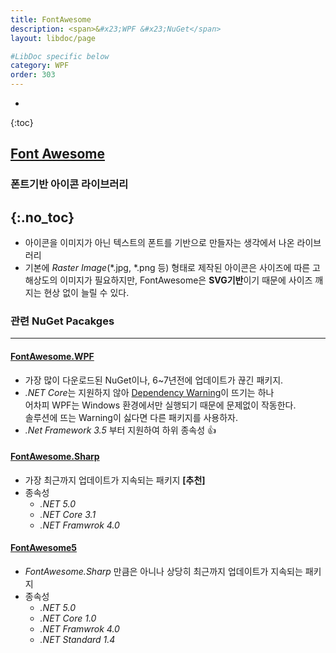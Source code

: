 ```yaml
---
title: FontAwesome
description: <span>&#x23;WPF &#x23;NuGet</span>
layout: libdoc/page

#LibDoc specific below
category: WPF
order: 303
---
```

* 
{:toc}

## [Font Awesome](https://fontawesome.com/)
### 폰트기반 아이콘 라이브러리
{:.no_toc}
---
* 아이콘을 이미지가 아닌 텍스트의 폰트를 기반으로 만들자는 생각에서 나온 라이브러리
* 기본에 *Raster Image*(*.jpg, *.png 등) 형태로 제작된 아이콘은 사이즈에 따른
  고해상도의 이미지가 필요하지만,
  FontAwesome은 **SVG기반**이기 때문에 사이즈 깨지는 현상 없이 늘릴 수 있다.
  
### 관련 NuGet Pacakges
---
#### [FontAwesome.WPF](https://github.com/charri/Font-Awesome-WPF/)
  * 가장 많이 다운로드된 NuGet이나, 6~7년전에 업데이트가 끊긴 패키지.
  * *.NET Core*는 지원하지 않아 <u>Dependency Warning</u>이 뜨기는 하나<br/>
  어차피 WPF는 Windows 환경에서만 실행되기 때문에 문제없이 작동한다.<br/>
  솔루션에 뜨는 Warning이 싫다면 다른 패키지를 사용하자.
  * *.Net Framework 3.5* 부터 지원하여 하위 종속성 👍
        
#### [FontAwesome.Sharp](https://github.com/awesome-inc/FontAwesome.Sharp)
  * 가장 최근까지 업데이트가 지속되는 패키지 **[추천]**
  * 종속성
      * *.NET 5.0*
      * *.NET Core 3.1*
      * *.NET Framwrok 4.0*
        
#### [FontAwesome5](https://github.com/MartinTopfstedt/FontAwesome5)
  * *FontAwesome.Sharp* 만큼은 아니나 상당히 최근까지 업데이트가 지속되는 패키지
  * 종속성
      * *.NET 5.0*
      * *.NET Core 1.0*
      * *.NET Framwrok 4.0*
      * *.NET Standard 1.4*